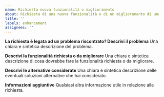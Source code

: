 ```yaml
---
name: Richiesta nuova funzionalità o miglioramento
about: Richiesta di una nuova funzionalità o di un miglioramento di una esistente
title: ''
labels: enhancement
assignees: ''
---
```


**La richiesta è legata ad un problema riscontrato? Descrivi il problema**
Una chiara e sintetica descrizione del problema.

**Descrivi la funzionalità richiesta o da migliorare**
Una chiara e sintetica descrizione di cosa dovrebbe fare la funzionalità richiesta o da migliorare.

**Descrivi le alternative considerate**
Una chiara e sintetica descrizione delle eventuali soluzioni alternative che hai considerato.

**Informazioni aggiuntive**
Qualsiasi altra informazione utile in relazione alla richiesta.

